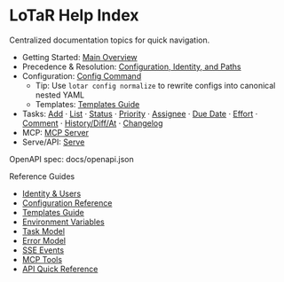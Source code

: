 # LoTaR Help Index

Centralized documentation topics for quick navigation.

- Getting Started: [Main Overview](./main.md)
- Precedence & Resolution: [Configuration, Identity, and Paths](./precedence.md)
- Configuration: [Config Command](./config.md)
	- Tip: Use `lotar config normalize` to rewrite configs into canonical nested YAML
	- Templates: [Templates Guide](./templates.md)
- Tasks: [Add](./add.md) · [List](./list.md) · [Status](./status.md) · [Priority](./priority.md) · [Assignee](./assignee.md) · [Due Date](./due-date.md) · [Effort](./effort.md) · [Comment](./comment.md) · [History/Diff/At](./history.md) · [Changelog](./changelog.md)
- MCP: [MCP Server](./mcp.md)
- Serve/API: [Serve](./serve.md)

OpenAPI spec: docs/openapi.json

Reference Guides
- [Identity & Users](./identity.md)
- [Configuration Reference](./config-reference.md)
- [Templates Guide](./templates.md)
- [Environment Variables](./environment.md)
- [Task Model](./task-model.md)
- [Error Model](./errors.md)
- [SSE Events](./sse.md)
- [MCP Tools](./mcp-tools.md)
- [API Quick Reference](./api-quick-reference.md)
